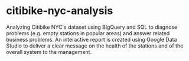 # citibike-nyc-analysis
Analyzing Citibike NYC's dataset using BigQuery and SQL to diagnose problems (e.g. empty stations in popular areas) and answer related business problems. An interactive report is created using Google Data Studio to deliver a clear message on the health of the stations and of the overall system to the management.
